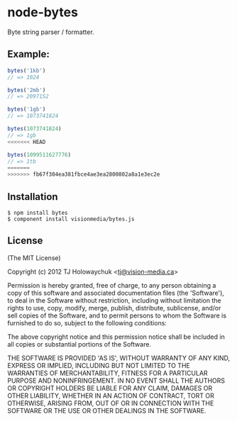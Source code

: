 # node-bytes

  Byte string parser / formatter.

## Example:

```js
bytes('1kb')
// => 1024

bytes('2mb')
// => 2097152

bytes('1gb')
// => 1073741824

bytes(1073741824)
// => 1gb
<<<<<<< HEAD

bytes(1099511627776)
// => 1tb
=======
>>>>>>> fb67f304ea381fbce4ae3ea2800802a8a1e3ec2e
```

## Installation

```
$ npm install bytes
$ component install visionmedia/bytes.js
```

## License 

(The MIT License)

Copyright (c) 2012 TJ Holowaychuk &lt;tj@vision-media.ca&gt;

Permission is hereby granted, free of charge, to any person obtaining
a copy of this software and associated documentation files (the
'Software'), to deal in the Software without restriction, including
without limitation the rights to use, copy, modify, merge, publish,
distribute, sublicense, and/or sell copies of the Software, and to
permit persons to whom the Software is furnished to do so, subject to
the following conditions:

The above copyright notice and this permission notice shall be
included in all copies or substantial portions of the Software.

THE SOFTWARE IS PROVIDED 'AS IS', WITHOUT WARRANTY OF ANY KIND,
EXPRESS OR IMPLIED, INCLUDING BUT NOT LIMITED TO THE WARRANTIES OF
MERCHANTABILITY, FITNESS FOR A PARTICULAR PURPOSE AND NONINFRINGEMENT.
IN NO EVENT SHALL THE AUTHORS OR COPYRIGHT HOLDERS BE LIABLE FOR ANY
CLAIM, DAMAGES OR OTHER LIABILITY, WHETHER IN AN ACTION OF CONTRACT,
TORT OR OTHERWISE, ARISING FROM, OUT OF OR IN CONNECTION WITH THE
SOFTWARE OR THE USE OR OTHER DEALINGS IN THE SOFTWARE.
